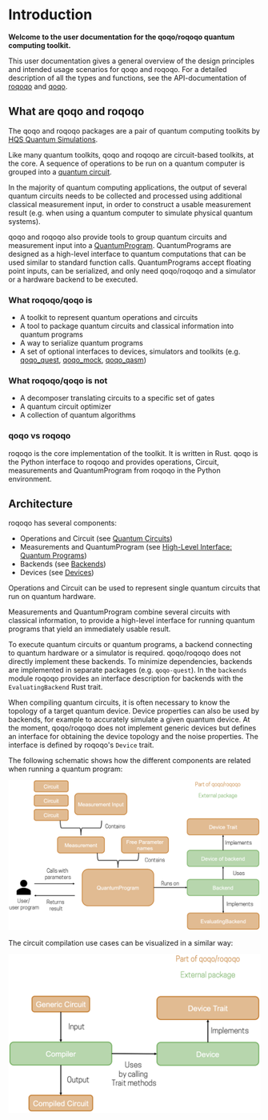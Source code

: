 # Introduction

**Welcome to the user documentation for the qoqo/roqoqo quantum computing toolkit.**

This user documentation gives a general overview of the design principles and intended usage scenarios for qoqo and roqoqo. For a detailed description of all the types and functions, see the API-documentation of [roqoqo](https://docs.rs/roqoqo/) and [qoqo](https://qoqo.readthedocs.io/en/latest/).

## What are qoqo and roqoqo

The qoqo and roqoqo packages are a pair of quantum computing toolkits by [HQS Quantum Simulations](https://quantumsimulations.de).

Like many quantum toolkits, qoqo and roqoqo are circuit-based toolkits, at the core. A sequence of operations to be run on a quantum computer is grouped into a [quantum circuit](circuits/intro.md).

In the majority of quantum computing applications, the output of several quantum circuits needs to be collected and processed using additional classical measurement input, in order to construct a usable measurement result (e.g. when using a quantum computer to simulate physical quantum systems).

qoqo and roqoqo also provide tools to group quantum circuits and measurement input into a [QuantumProgram](high-level/intro.md). QuantumPrograms are designed as a high-level interface to quantum computations that can be used similar to standard function calls.
QuantumPrograms accept floating point inputs, can be serialized, and only need qoqo/roqoqo and a simulator or a hardware backend to be executed.

### What roqoqo/qoqo is

* A toolkit to represent quantum operations and circuits
* A tool to package quantum circuits and classical information into quantum programs
* A way to serialize quantum programs
* A set of optional interfaces to devices, simulators and toolkits (e.g. [qoqo_quest](https://github.com/HQSquantumsimulations/qoqo-quest), [qoqo_mock](https://github.com/HQSquantumsimulations/qoqo_mock), [qoqo_qasm](https://github.com/HQSquantumsimulations/qoqo_qasm))

### What roqoqo/qoqo is **not**

* A decomposer translating circuits to a specific set of gates
* A quantum circuit optimizer
* A collection of quantum algorithms

### qoqo vs roqoqo

roqoqo is the core implementation of the toolkit. It is written in Rust.
qoqo is the Python interface to roqoqo and provides operations, Circuit, measurements and QuantumProgram from roqoqo in the Python environment.

## Architecture

roqoqo has several components:

* Operations and Circuit (see [Quantum Circuits](circuits/intro.md))
* Measurements and QuantumProgram (see [High-Level Interface: Quantum Programs](high-level/intro.md))
* Backends (see [Backends](backends.md))
* Devices (see [Devices](devices.md))

Operations and Circuit can be used to represent single quantum circuits that run on quantum hardware.

Measurements and QuantumProgram combine several circuits with classical information, to provide a high-level interface for running quantum programs that yield an immediately usable result.

To execute quantum circuits or quantum programs, a backend connecting to quantum hardware or a simulator is required.
qoqo/roqoqo does not directly implement these backends. To minimize dependencies, backends are implemented in separate packages (e.g. `qoqo-quest`).
In the `backends` module roqoqo provides an interface description for backends with the `EvaluatingBackend` Rust trait.

When compiling quantum circuits, it is often necessary to know the topology of a target quantum device. Device properties can also be used by backends, for example to accurately simulate a given quantum device.
At the moment, qoqo/roqoqo does not implement generic devices but defines an interface for obtaining the device topology and the noise properties. The interface is defined by roqoqo's `Device` trait.

The following schematic shows how the different components are related when running a quantum program:

![Relation between qoqo/roqoqo components](images/qoqo_program_schematics.png)

The circuit compilation use cases can be visualized in a similar way:

![Compilation use case](images/qoqo_compilation_schematics.png)
